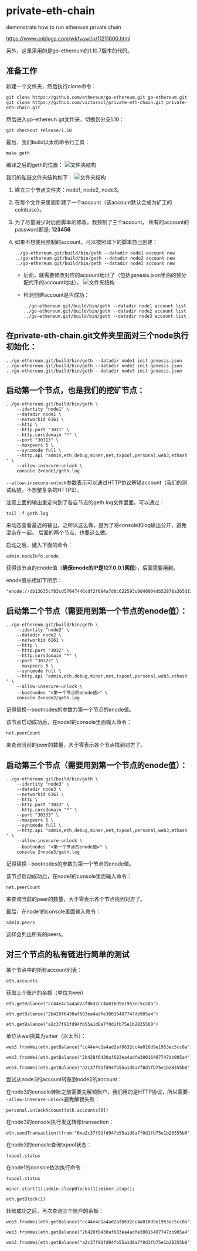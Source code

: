 # private-eth-chain
demonstrate how to run ethereum private chain

https://www.cnblogs.com/wkfvawl/p/11211600.html

另外，这里采用的是go-ethereum的1.10.7版本的代码。

## 准备工作
新建一个文件夹，然后执行clone命令：

```
git clone https://github.com/ethereum/go-ethereum.git go-ethereum.git 
git clone https://github.com/victorxcl/private-eth-chain.git private-eth-chain.git
```

然后进入go-ethereun.git文件夹，切换到分支1.10：
```
git checkout release/1.10
```

最后，我们build以太坊命令行工具：
```
make geth
```

编译之后的geth的位置：
![文件夹结构](pic/folders01.png)

我们的私链文件夹结构如下：
![文件夹结构](pic/folders02.png)

1. 建立三个节点文件夹：node1, node2, node3。

2. 在每个文件夹里面新建了一个account（该account默认会成为矿工的coinbase）。

3. 为了尽量减少对后面脚本的修改，我预制了三个account，
   所有的account的password都是: **123456**
   
4. 如果不想使用预制的account，可以按照如下的脚本自己创建：
    ```
    ../go-ethereum.git/build/bin/geth --datadir node1 account new
    ../go-ethereum.git/build/bin/geth --datadir node2 account new
    ../go-ethereum.git/build/bin/geth --datadir node3 account new
    ```
    - 后面，就需要修改对应的account地址了（包括genesis.json里面的预分配代币的account地址）。
    ![文件夹结构](pic/genesis.png)

   - 检测创建account是否成功：
        ```
        ../go-ethereum.git/build/bin/geth --datadir node1 account list
        ../go-ethereum.git/build/bin/geth --datadir node2 account list
        ../go-ethereum.git/build/bin/geth --datadir node3 account list
        ```

## 在private-eth-chain.git文件夹里面对三个node执行初始化：
```
../go-ethereum.git/build/bin/geth --datadir node1 init genesis.json
../go-ethereum.git/build/bin/geth --datadir node2 init genesis.json
../go-ethereum.git/build/bin/geth --datadir node3 init genesis.json
```

## 启动第一个节点，也是我们的挖矿节点：

```
../go-ethereum.git/build/bin/geth \
    --identity "node1" \
    --datadir node1 \
    --networkid 6161 \
    --http \
    --http.port "3031" \
    --http.corsdomain "*" \
    --port "30313" \
    --maxpeers 5 \
    --syncmode full \
    --http.api "admin,eth,debug,miner,net,txpool,personal,web3,ethash " \
    --allow-insecure-unlock \
    console 2>node1/geth.log
```

```--allow-insecure-unlock```参数表示可以通过HTTP协议解锁account（我们的测试私链，不想整复杂的HTTPS）。

注意上面的输出重定向到了各自节点的geth.log文件里面。可以通过：

```
tail -f geth.log
```
来动态查看最近的输出。之所以这么做，是为了将console和log输出分开，避免混杂在一起。
后面的两个节点，也要这么做。

启动之后，键入下面的命令：
```
admin.nodeInfo.enode
```
获得该节点的enode值（**确保enode的IP是127.0.0.1网段**），后面需要用到。


enode值长相如下所示：
```
"enode://db13635cf83cd57047446cdf2f884a7d0c622593c0d40004db52878a365d1314e3160585d5128f32ce7b5a27ec5cd0cf90db37fc821593af6a9f5c5e3024d65d@127.0.0.1:30313"
```


## 启动第二个节点（需要用到第一个节点的enode值）：
```
../go-ethereum.git/build/bin/geth \
    --identity "node2" \
    --datadir node2 \
    --networkid 6161 \
    --http \
    --http.port "3032" \
    --http.corsdomain "*" \
    --port "30323" \
    --maxpeers 5 \
    --syncmode full \
    --http.api "admin,eth,debug,miner,net,txpool,personal,web3,ethash " \
    --allow-insecure-unlock \
    --bootnodes "<第一个节点的enode值>" \
    console 2>node2/geth.log
```
记得替换--bootnodes的参数为第一个节点的enode值。

该节点启动成功后，在node1的console里面输入命令：
```
net.peerCount
```
来查询当前的peer的数量，大于零表示各个节点找到对方了。

## 启动第三个节点（需要用到第一个节点的enode值）：
```
../go-ethereum.git/build/bin/geth \
    --identity "node3" \
    --datadir node3 \
    --networkid 6161 \
    --http \
    --http.port "3033" \
    --http.corsdomain "*" \
    --port "30333" \
    --maxpeers 5 \
    --syncmode full \
    --http.api "admin,eth,debug,miner,net,txpool,personal,web3,ethash " \
    --allow-insecure-unlock \
    --bootnodes "<第一个节点的enode值>" \
    console 2>node3/geth.log
```

记得替换--bootnodes的参数为第一个节点的enode值。

该节点启动成功后，在node1的console里面输入命令：
```
net.peerCount
```
来查询当前的peer的数量，大于零表示各个节点找到对方了。

最后，在node1的console里面输入命令：
```
admin.peers
```
这样会列出所有的peers。

## 对三个节点的私有链进行简单的测试

某个节点中的所有account列表：
```
eth.accounts
```

获取三个账户的余额（单位为wei）
```
eth.getBalance("cc44e4c1a4ad2af0632cc4a016d9e1953ec5cc0a")
```
```
eth.getBalance("2b428f6430af683ea4adfe30016407747db905a4")
```
```
eth.getBalance("a2c37f91fd94fb55a1d8a7f0d1fb75e1b28355b0")
```

单位从wei换算为ether（以太币）：
```
web3.fromWei(eth.getBalance("cc44e4c1a4ad2af0632cc4a016d9e1953ec5cc0a"),'ether')
```
```
web3.fromWei(eth.getBalance("2b428f6430af683ea4adfe30016407747db905a4"),'ether')
```
```
web3.fromWei(eth.getBalance("a2c37f91fd94fb55a1d8a7f0d1fb75e1b28355b0"),'ether')
```

尝试从node3的account转账到node2的account：

在node3的console转账之前需要先解锁账户，我们用的是HTTP协议，所以需要```--allow-insecure-unlock```避免解锁失败：
```
personal.unlockAccount(eth.accounts[0])
```

在node3的console执行发送转账transaction：
```
eth.sendTransaction({from:"0xa2c37f91fd94fb55a1d8a7f0d1fb75e1b28355b0",to:"0x2b428f6430af683ea4adfe30016407747db905a4",value:web3.toWei(5,'ether')})
```

在node3的console查询txpool状态：
```
txpool.status
```

在node1的console依次执行命令：
```
txpool.status
```
```
miner.start(1);admin.sleepBlocks(1);miner.stop();
```
```
eth.getBlock(1)
```

转账成功之后，再次查询三个账户的余额：
```
web3.fromWei(eth.getBalance("cc44e4c1a4ad2af0632cc4a016d9e1953ec5cc0a"),'ether')
```
```
web3.fromWei(eth.getBalance("2b428f6430af683ea4adfe30016407747db905a4"),'ether')
```
```
web3.fromWei(eth.getBalance("a2c37f91fd94fb55a1d8a7f0d1fb75e1b28355b0"),'ether')
```
